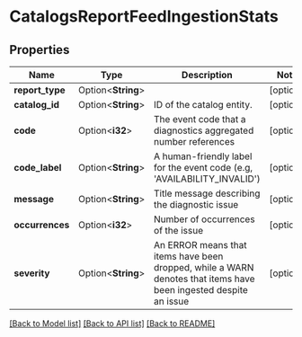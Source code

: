 # CatalogsReportFeedIngestionStats

## Properties

Name | Type | Description | Notes
------------ | ------------- | ------------- | -------------
**report_type** | Option<**String**> |  | [optional]
**catalog_id** | Option<**String**> | ID of the catalog entity. | [optional]
**code** | Option<**i32**> | The event code that a diagnostics aggregated number references | [optional]
**code_label** | Option<**String**> | A human-friendly label for the event code (e.g, 'AVAILABILITY_INVALID') | [optional]
**message** | Option<**String**> | Title message describing the diagnostic issue | [optional]
**occurrences** | Option<**i32**> | Number of occurrences of the issue | [optional]
**severity** | Option<**String**> | An ERROR means that items have been dropped, while a WARN denotes that items have been ingested despite an issue | [optional]

[[Back to Model list]](../README.md#documentation-for-models) [[Back to API list]](../README.md#documentation-for-api-endpoints) [[Back to README]](../README.md)


